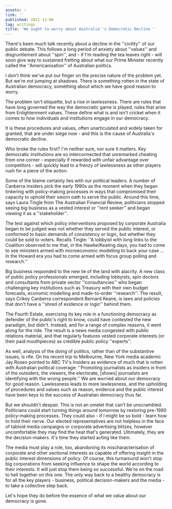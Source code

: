 ```yaml
---
assets: ~
link: ''
published: 2011-12-06
tag: writings
title: 'We ought to worry about Australia''s Democratic Decline '
---
```

There's been much talk recently about a decline in the ''civility'' of our public debate. This follows a long period of anxiety about ''values'' and disgruntlement about ''spin'', and - if I'm reading the tea leaves right - will soon give way to sustained fretting about what our Prime Minister recently called the ''Americanisation'' of Australian politics.

I don't think we've put our finger on the precise nature of the problem yet. But we're not jumping at shadows. There is something rotten in the state of Australian democracy, something about which we have good reason to worry.

The problem isn't etiquette, but a rise in lawlessness. There are rules that have long governed the way the democratic game is played, rules that arise from Enlightenment values. These define what is and isn't cricket when it comes to how individuals and institutions engage in our democracy.

It is these procedures and values, often unarticulated and widely taken for granted, that are under siege now - and this is the cause of Australia's democratic decline.

Who broke the rules first? I'm neither sure, nor sure it matters. Key democratic institutions are so interconnected that unremarked cheating from one corner - especially if rewarded with unfair advantage over competitors - will quickly lead to a frenzy of lawlessness as other players rush for a piece of the action.

Some of the blame certainly lies with our political leaders. A number of Canberra insiders pick the early 1990s as the moment when they began tinkering with policy-making processes in ways that compromised their capacity to uphold their sworn oath to serve the public.
Around this time, says Laura Tingle from The Australian Financial Review, politicians stopped seeing big business as a vested interest or ''rent seeker'' and began viewing it as a ''stakeholder''.

The test against which policy interventions proposed by corporate Australia began to be judged was not whether they served the public interest, or conformed to basic demands of consistency or logic, but whether they could be sold to voters. Recalls Tingle: ''A lobbyist with long links to the Coalition observed to me that, in the Hawke/Keating days, you had to come to see ministers armed with microeconomic modelling to back your case … In the Howard era you had to come armed with focus group polling and research.''

Big business responded to the new lie of the land with alacrity. A new class of public policy professionals emerged, including lobbyists, spin doctors and consultants from private sector ''consultancies'' who began challenging key institutions such as Treasury with their own budget forecasts, economic modelling and made-to-order ''research''. The result, says Crikey Canberra correspondent Bernard Keane, is laws and policies that don't have a ''shred of evidence or logic'' behind them.

The Fourth Estate, exercising its key role in a functioning democracy as defender of the public's right to know, could have contested the new paradigm, but didn't. Instead, and for a range of complex reasons, it went along for the ride. The result is a news media congested with public relations material, and that regularly features vested corporate interests (or their paid mouthpieces) as credible public policy ''experts''.

As well, analysis of the doing of politics, rather than of the substantive issues, is rife. On his recent trip to Melbourne, New York media academic Jay Rosen pointed to ABC TV's Insiders as evidence of much that is rotten with Australian political coverage: ''Promoting journalists as insiders in front of the outsiders, the viewers, the electorate, [shows] journalists are identifying with the wrong people.''
We are worried about our democracy for good reason. Lawlessness leads to more lawlessness, and the upholding of procedures and values such as reason, evidence and the public interest have been keys to the success of Australian democracy thus far.

But we shouldn't despair. This is not an omelet that can't be unscrambled. Politicians could start turning things around tomorrow by restoring pre-1990 policy-making processes. They could also - if I might be so bold - learn how to hold their nerve. Our elected representatives are not helpless in the face of tabloid media campaigns or corporate advertising blitzes, however uncomfortable they may find the heat that's generated. Ultimately, they are the decision-makers. It's time they started acting like them.

The media must play a role, too, abandoning its mischaracterisation of corporate and other sectional interests as capable of offering insight in the public interest dimensions of policy. Of course, this turnaround won't stop big corporations from seeking influence to shape the world according to their interests. It will just stop them being so successful.
We're on the road to hell together on this one. The only way back to a healthy democracy is for all the key players - business, political decision-makers and the media - to take a collective step back. 

Let's hope they do before the essence of what we value about our democracy is gone.


